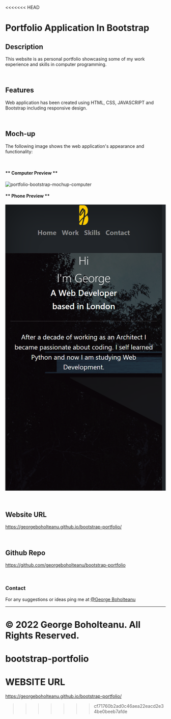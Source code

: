 <<<<<<< HEAD
# Portfolio Application In Bootstrap 

## Description

This website is as personal portfolio showcasing some of my work experience and skills in computer programming.

&nbsp;
## Features
Web application has been created using HTML, CSS, JAVASCRIPT and Bootstrap including responsive design. 

&nbsp;
## Moch-up
The following image shows the web application's appearance and functionality:

&nbsp;
#### ** Computer Preview **
![portfolio-bootstrap-mochup-computer](./assets/images/portfolio-bootstrap-mochupFull.png)

#### ** Phone Preview **
![portfolio-bootstrap-mochup-phone](./assets/images/portfolio-mochup_(iPhone%20SE).png)

&nbsp;
## Website URL

https://georgeboholteanu.github.io/bootstrap-portfolio/

&nbsp;
## Github Repo

https://github.com/georgeboholteanu/bootstrap-portfolio

&nbsp;
&nbsp;
### Contact
For any suggestions or ideas ping me at [@George Boholteanu](george.boholteanu@gmail.com)

---
© 2022 George Boholteanu. All Rights Reserved.
=======
# bootstrap-portfolio

# WEBSITE URL
https://georgeboholteanu.github.io/bootstrap-portfolio/
>>>>>>> cf71760b2ad0c46aea22eacd2e34be0beeb7afde
